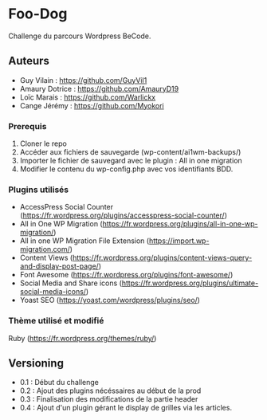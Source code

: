 # Foo-Dog

Challenge du parcours Wordpress BeCode.

## Auteurs

- Guy Vilain : https://github.com/GuyVil1  
- Amaury Dotrice : https://github.com/AmauryD19  
- Loïc Marais : https://github.com/Warlickx  
- Cange Jérémy : https://github.com/Myokori  

### Prerequis

1. Cloner le repo
2. Accéder aux fichiers de sauvegarde (wp-content/ai1wm-backups/)
3. Importer le fichier de sauvegard avec le plugin : All in one migration
4. Modifier le contenu du wp-config.php avec vos identifiants BDD.

### Plugins utilisés

- AccessPress Social Counter (https://fr.wordpress.org/plugins/accesspress-social-counter/)
- All in One WP Migration (https://fr.wordpress.org/plugins/all-in-one-wp-migration/)
- All in one WP Migration File Extension (https://import.wp-migration.com/)
- Content Views (https://fr.wordpress.org/plugins/content-views-query-and-display-post-page/)
- Font Awesome (https://fr.wordpress.org/plugins/font-awesome/)
- Social Media and Share icons (https://fr.wordpress.org/plugins/ultimate-social-media-icons/)
- Yoast SEO (https://yoast.com/wordpress/plugins/seo/)


### Thème utilisé et modifié

Ruby (https://fr.wordpress.org/themes/ruby/)

## Versioning

- 0.1 : Début du challenge
- 0.2 : Ajout des plugins nécéssaires au début de la prod
- 0.3 : Finalisation des modifications de la partie header
- 0.4 : Ajout d'un plugin gérant le display de grilles via les articles.
